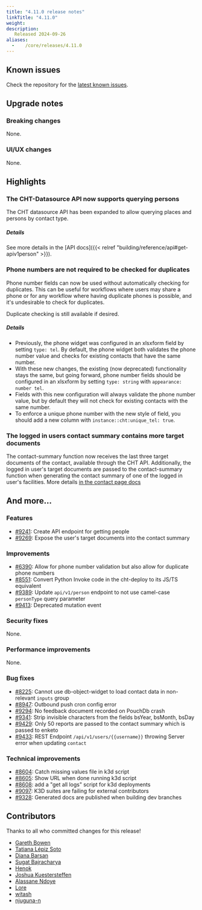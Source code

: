 ```yaml
---
title: "4.11.0 release notes"
linkTitle: "4.11.0"
weight:
description:
   Released 2024-09-26
aliases:
  -    /core/releases/4.11.0
---
```


## Known issues

Check the repository for the [latest known issues](https://github.com/medic/cht-core/issues?q=is%3Aissue+label%3A%22Affects%3A+4.11.0%22).

## Upgrade notes

### Breaking changes

None.

### UI/UX changes

None.

## Highlights

### The CHT-Datasource API now supports querying persons

The CHT datasource API has been expanded to allow querying places and persons by contact type.

##### Details
See more details in the [API docs]({{< relref "building/reference/api#get-apiv1person" >}}).

### Phone numbers are not required to be checked for duplicates
Phone number fields can now be used without automatically checking for duplicates. This can be useful for workflows where users may share a phone or for any workflow where having duplicate phones is possible, and it's undesirable to check for duplicates.

Duplicate checking is still available if desired.

##### Details
- Previously, the phone widget was configured in an xlsxform field by setting `type: tel`. By default, the phone widget both validates the phone number value and checks for existing contacts that have the same number.
- With these new changes, the existing (now deprecated) functionality stays the same, but going forward, phone number fields should be configured in an xlsxform by setting `type: string` with `appearance: number tel`.
- Fields with this new configuration will always validate the phone number value, but by default they will not check for existing contacts with the same number.
- To enforce a unique phone number with the new style of field, you should add a new column with `instance::cht:unique_tel: true`.

### The logged in users contact summary contains more target documents

The contact-summary function now receives the last three target documents of the contact, available through the CHT API.
Additionally, the logged in user's target documents are passed to the contact-summary function when generating the contact summary of one of the logged in user's facilities.
More details [in the contact page docs]( https://docs.communityhealthtoolkit.org/building/reference/contact-page/#cht-api)


## And more...

### Features

- [#9241](https://github.com/medic/cht-core/issues/9241): Create API endpoint for getting people
- [#9269](https://github.com/medic/cht-core/issues/9269): Expose the user's target documents into the contact summary

### Improvements

- [#6390](https://github.com/medic/cht-core/issues/6390): Allow for phone number validation but also allow for duplicate phone numbers
- [#8551](https://github.com/medic/cht-core/issues/8551): Convert Python Invoke code in the cht-deploy to its JS/TS equivalent
- [#9389](https://github.com/medic/cht-core/issues/9389): Update `api/v1/person` endpoint to not use camel-case `personType` query parameter
- [#9413](https://github.com/medic/cht-core/issues/9413): Deprecated mutation event

### Security fixes

None.

### Performance improvements

None.

### Bug fixes

- [#8225](https://github.com/medic/cht-core/issues/8225): Cannot use db-object-widget to load contact data in non-relevant `inputs` group
- [#8947](https://github.com/medic/cht-core/issues/8947): Outbound push cron config error
- [#9294](https://github.com/medic/cht-core/issues/9294): No feedback document recorded on PouchDb crash
- [#9341](https://github.com/medic/cht-core/issues/9341): Strip invisible characters from the fields bsYear, bsMonth, bsDay
- [#9429](https://github.com/medic/cht-core/issues/9429): Only 50 reports are passed to the contact summary which is passed to enketo
- [#9433](https://github.com/medic/cht-core/issues/9433): REST Endpoint `/api/v1/users/{{username}}` throwing Server error when updating `contact`

### Technical improvements

- [#8604](https://github.com/medic/cht-core/issues/8604): Catch missing values file in k3d script
- [#8605](https://github.com/medic/cht-core/issues/8605): Show URL when done running k3d script
- [#8608](https://github.com/medic/cht-core/issues/8608): add a "get all logs" script for k3d deployments
- [#9097](https://github.com/medic/cht-core/issues/9097): K3D suites are failing for external contributors
- [#9328](https://github.com/medic/cht-core/issues/9328): Generated docs are published when building dev branches



## Contributors

Thanks to all who committed changes for this release!

- [Gareth Bowen](https://github.com/garethbowen)
- [Tatiana Lépiz Soto](https://github.com/tatilepizs)
- [Diana Barsan](https://github.com/dianabarsan)
- [Sugat Bajracharya](https://github.com/sugat009)
- [Henok](https://github.com/henokgetachew)
- [Joshua Kuestersteffen](https://github.com/jkuester)
- [Alassane Ndoye](https://github.com/aloundoye)
- [Lore](https://github.com/lorerod)
- [witash](https://github.com/witash)
- [njuguna-n](https://github.com/njuguna-n)
